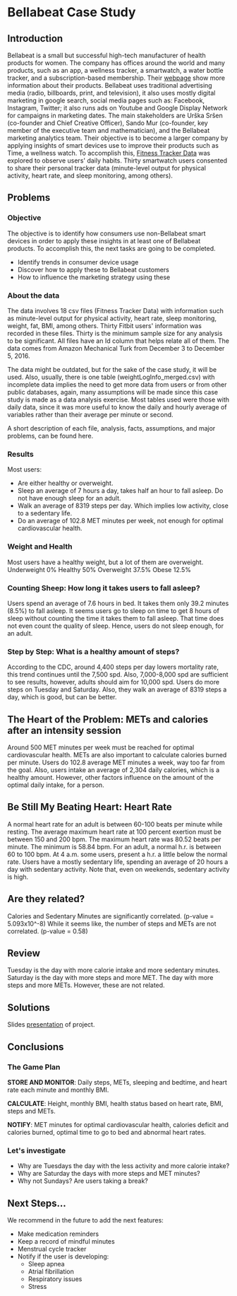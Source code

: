 # Bellabeat Case Study

## Introduction
Bellabeat is a small but successful high-tech manufacturer of health products for women. The company has offices around the world and many products, such as an app, a wellness tracker, a smartwatch, a water bottle tracker, and a subscription-based membership. Their [webpage](https://bellabeat.com/) show more information about their products. Bellabeat uses traditional advertising media (radio, billboards, print, and television), it also uses mostly digital marketing in google search, social media pages such as: Facebook, Instagram, Twitter; it also runs ads on Youtube and Google Display Network for campaigns in marketing dates.
The main stakeholders are Urška Sršen (co-founder and Chief Creative Officer), Sando Mur (co-founder, key member of the executive team and mathematician), and the Bellabeat marketing analytics team.
Their objective is to become a larger company by applying insights of smart devices use to improve their products such as Time, a wellness watch.  To accomplish this, [Fitness Tracker Data](https://www.kaggle.com/arashnic/fitbit) was explored to observe users' daily habits. Thirty smartwatch users consented to share their personal tracker data (minute-level output for physical activity, heart rate, and sleep monitoring, among others).


## Problems
### Objective
The objective is to identify how consumers use non-Bellabeat smart devices in order to apply these insights in at least one of Bellabeat products. To accomplish this, the next tasks are going to be completed.
- Identify trends in consumer device usage
- Discover how to apply these to Bellabeat customers
- How to influence the marketing strategy using these

### About the data
The data involves 18 csv files (Fitness Tracker Data) with information such as minute-level output for physical activity, heart rate, sleep monitoring, weight, fat, BMI, among others. Thirty Fitbit users' information was recorded in these files. Thirty is the minimum sample size for any analysis to be significant. All files have an Id column that helps relate all of them.  The data comes from Amazon Mechanical Turk from December 3 to December 5, 2016.

The data might be outdated, but for the sake of the case study, it will be used. Also, usually, there is one table (weightLogInfo_merged.csv) with incomplete data implies the need to get more data from users or from other public databases, again, many assumptions will be made since this case study is made as a data analysis exercise. Most tables used were those with daily data, since it was more useful to know the daily and hourly average of variables rather than their average per minute or second.


A short description of each file, analysis, facts, assumptions, and major problems, can be found here. 

### Results
Most users:
- Are either healthy or overweight.
- Sleep an average of 7 hours a day, takes half an hour to fall asleep. Do not have enough sleep for an adult.
- Walk an average of 8319 steps per day. Which implies low activity, close to a sedentary life.
- Do an average of 102.8 MET minutes per week, not enough for optimal cardiovascular health.

### Weight and Health
Most users have a healthy weight, but a lot of them are overweight.
Underweight 0%
Healthy 50%
Overweight 37.5%
Obese 12.5%

### Counting Sheep: How long it takes users to fall asleep?
Users spend an average of 7.6 hours in bed. It takes them only 39.2 minutes (8.5%) to fall asleep.
It seems users go to sleep on time to get 8 hours of sleep without counting the time it takes them to fall asleep. That time does not even count the quality of sleep. Hence, users do not sleep enough, for an adult. 

### Step by Step: What is a healthy amount of steps?
According to the CDC, around 4,400 steps per day lowers mortality rate, this trend continues until the 7,500 spd. Also, 7,000-8,000 spd are sufficient to see results, however, adults should aim for 10,000 spd.
Users do more steps on Tuesday and Saturday. Also, they walk an average of 8319 steps a day, which is good, but can be better.

## The Heart of the Problem: METs and calories after an intensity session
Around 500 MET minutes per week must be reached for optimal cardiovascular health.  METs are also important to calculate calories burned per minute. Users do 102.8 average MET minutes a week, way too far from the goal. Also, users intake an average of 2,304 daily calories, which is a healthy amount. However, other factors influence on the amount of the optimal daily intake, for a person.

## Be Still My Beating Heart: Heart Rate
A normal heart rate for an adult is between 60-100 beats per minute while resting. The average maximum heart rate at 100 percent exertion must be between 150 and 200 bpm. The maximum heart rate was  80.52 beats per minute.  The minimum is 58.84 bpm. For an adult, a normal h.r. is between 60 to 100 bpm. At 4 a.m. some users, present a h.r. a little below the normal rate. Users have a mostly sedentary life, spending an average of 20 hours a day with sedentary activity. Note that, even on weekends, sedentary activity is high.

## Are they related?
Calories and Sedentary Minutes are significantly correlated. (p-value = 5.093x10^-8) While it seems like, the number of steps and METs are not correlated.
(p-value = 0.58)

## Review
Tuesday is the day with more calorie intake and more sedentary minutes.  Saturday is the day with more steps and more MET. The day with more steps and more METs. However, these are not related.


## Solutions

Slides [presentation](https://docs.google.com/presentation/d/1RpI9FruQ30nTynJisbiWwfcVvknLacR8COnLISjaBTY/edit?usp=sharing) of project.

## Conclusions
### The Game Plan
**STORE AND MONITOR**: Daily steps, METs, sleeping and bedtime, and heart rate each minute and monthly BMI.

**CALCULATE**: Height, monthly BMI, health status based on heart rate, BMI, steps and METs.  

**NOTIFY**: MET minutes for optimal cardiovascular health, calories deficit and calories burned, optimal time to go to bed and abnormal heart rates.

### Let's investigate
- Why are Tuesdays the day with the less activity and more calorie intake?
- Why are Saturday the days with more steps and MET minutes?
- Why not Sundays? Are users taking a break?


## Next Steps...
We recommend in the future to add the next features:
- Make medication reminders
- Keep a record of mindful minutes
- Menstrual cycle tracker
- Notify if the user is developing:
  - Sleep apnea
  - Atrial fibrillation
  - Respiratory issues
  - Stress
